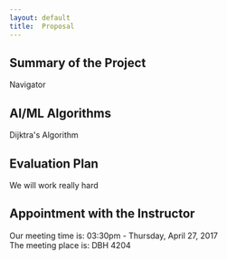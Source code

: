 ```yaml
---
layout: default
title:  Proposal
---
```


## Summary of the Project

Navigator

## AI/ML Algorithms

Dijktra's Algorithm

## Evaluation Plan

We will work really hard

## Appointment with the Instructor

Our meeting time is: 03:30pm - Thursday, April 27, 2017  
The meeting place is: DBH 4204
